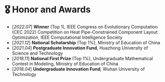 # 🎖 Honor and Awards
- [*2022.07*] **Winner** (Top 1), IEEE Congress on Evolutionary Computation (CEC 2022) Competition on Heat Pipe-Constrained Component Layout Optimization, IEEE Computational Intelligence Society
- [*2021.12*] **National Scholarship** (Top 1%), Ministry of Education of China
- [*2021.04*] **Postgraduate Innovation Fund**, Huazhong University of Science and Technology
- [*2018.11*] **National First Prize** (Top 1%), Undergraduate Mathematical Contest in Modeling, Ministry of Education of China
- [*2018.04*] **Undergraduate Innovation Fund**, Wuhan University of Technology
